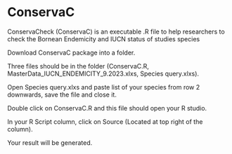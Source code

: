 # ConservaC
ConservaCheck (ConservaC) is an executable .R file to help researchers to check the Bornean Endemicity and IUCN status of studies species

Download ConservaC package into a folder.

Three files should be in the folder (ConservaC.R, MasterData_IUCN_ENDEMICITY_9.2023.xlxs, Species query.xlxs).

Open Species query.xlxs and paste list of your species from row 2 downwards, save the file and close it.

Double click on ConservaC.R and this file should open your R studio.

In your R Script column, click on Source (Located at top right of the column).

Your result will be generated.
